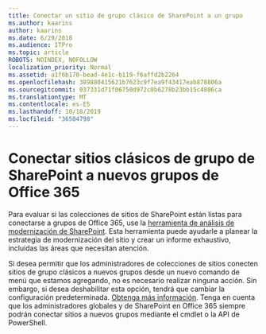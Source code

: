 ```yaml
---
title: Conectar un sitio de grupo clásico de SharePoint a un grupo
ms.author: kaarins
author: kaarins
ms.date: 6/29/2018
ms.audience: ITPro
ms.topic: article
ROBOTS: NOINDEX, NOFOLLOW
localization_priority: Normal
ms.assetid: a1f6b170-bead-4e1c-b119-f6affd2b2264
ms.openlocfilehash: 389880415621b7623c9f7ea9f43417eab878806a
ms.sourcegitcommit: 037331d71f06750d972c0b6278b23bb15c4806ca
ms.translationtype: MT
ms.contentlocale: es-ES
ms.lasthandoff: 10/18/2019
ms.locfileid: "36504798"
---
```

# <a name="connect-classic-sharepoint-team-sites-to-new-office-365-groups"></a>Conectar sitios clásicos de grupo de SharePoint a nuevos grupos de Office 365

Para evaluar si las colecciones de sitios de SharePoint están listas para conectarse a grupos de Office 365, use la [herramienta de análisis de modernización de SharePoint](https://go.microsoft.com/fwlink/?linkid=873066). Esta herramienta puede ayudarle a planear la estrategia de modernización del sitio y crear un informe exhaustivo, incluidas las áreas que necesitan atención.
  
Si desea permitir que los administradores de colecciones de sitios conecten sitios de grupo clásicos a nuevos grupos desde un nuevo comando de menú que estamos agregando, no es necesario realizar ninguna acción. Sin embargo, si desea deshabilitar esta opción, tendrá que cambiar la configuración predeterminada. [Obtenga más información](https://go.microsoft.com/fwlink/?linkid=2004316). Tenga en cuenta que los administradores globales y de SharePoint en Office 365 siempre podrán conectar sitios a nuevos grupos mediante el cmdlet o la API de PowerShell.
  

